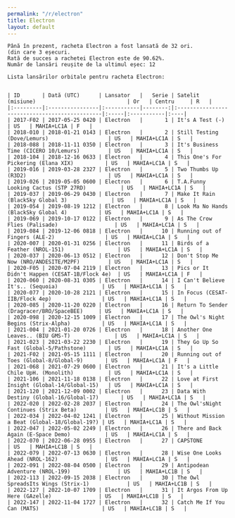 ```yaml
---
permalink: "/r/electron"
title: Electron
layout: default
---
```


    Până în prezent, racheta Electron a fost lansată de 32 ori.
    (din care 3 eșecuri.
    Rată de succes a rachetei Electron este de 90.62%.
    Număr de lansări reușite de la ultimul eșec: 12
    
    Lista lansărilor orbitale pentru racheta Electron:
    
    
    | ID       | Dată (UTC)      | Lansator   |   Serie | Satelit (misiune)                             | Or   | Centru     | R   |
    |:---------|:----------------|:-----------|--------:|:----------------------------------------------|:-----|:-----------|:----|
    | 2017-F02 | 2017-05-25 0420 | Electron   |       1 | It's A Test (-)                               | US   | MAHIA+LC1A | F   |
    | 2018-010 | 2018-01-21 0143 | Electron   |       2 | Still Testing (Dove/Lemurs)                   | US   | MAHIA+LC1A | S   |
    | 2018-088 | 2018-11-11 0350 | Electron   |       3 | It's Business Time (CICERO 10/Lemurs)         | US   | MAHIA+LC1A | S   |
    | 2018-104 | 2018-12-16 0633 | Electron   |       4 | This One's For Pickering (Elana XIX)          | US   | MAHIA+LC1A | S   |
    | 2019-016 | 2019-03-28 2327 | Electron   |       5 | Two Thumbs Up (R3D2)                          | US   | MAHIA+LC1A | S   |
    | 2019-026 | 2019-05-05 0600 | Electron   |       6 | T.A.Funny Looking Cactus (STP 27RD)           | US   | MAHIA+LC1A | S   |
    | 2019-037 | 2019-06-29 0430 | Electron   |       7 | Make It Rain (BlackSky Global 3)              | US   | MAHIA+LC1A | S   |
    | 2019-054 | 2019-08-19 1212 | Electron   |       8 | Look Ma No Hands (BlackSky Global 4)          | US   | MAHIA+LC1A | S   |
    | 2019-069 | 2019-10-17 0122 | Electron   |       9 | As The Crow Flies (Palisade)                  | US   | MAHIA+LC1A | S   |
    | 2019-084 | 2019-12-06 0818 | Electron   |      10 | Running out of Fingers (ALE-2)                | US   | MAHIA+LC1A | S   |
    | 2020-007 | 2020-01-31 0256 | Electron   |      11 | Birds of a Feather (NROL-151)                 | US   | MAHIA+LC1A | S   |
    | 2020-037 | 2020-06-13 0512 | Electron   |      12 | Don't Stop Me Now (NRO/ANDESITE/M2PF)         | US   | MAHIA+LC1A | S   |
    | 2020-F05 | 2020-07-04 2119 | Electron   |      13 | Pics or It Didn't Happen (CESAT-1B/Flock 4e)  | US   | MAHIA+LC1A | F   |
    | 2020-060 | 2020-08-31 0305 | Electron   |      14 | I Can't Believe It's.. (Sequoia)              | US   | MAHIA+LC1A | S   |
    | 2020-077 | 2020-10-28 2121 | Electron   |      15 | In Focus (CESAT-IIB/Flock 4ep)                | US   | MAHIA+LC1A | S   |
    | 2020-085 | 2020-11-20 0220 | Electron   |      16 | Return To Sender (Dragracer/BRO/SpaceBEE)     | US   | MAHIA+LC1A | S   |
    | 2020-098 | 2020-12-15 1009 | Electron   |      17 | The Owl's Night Begins (Strix-Alpha)          | US   | MAHIA+LC1A | S   |
    | 2021-004 | 2021-01-20 0726 | Electron   |      18 | Another One Leaves.. (BIU GMS-T)              | US   | MAHIA+LC1A | S   |
    | 2021-023 | 2021-03-22 2230 | Electron   |      19 | They Go Up So Fast (Global-5/Pathstone)       | US   | MAHIA+LC1A | S   |
    | 2021-F02 | 2021-05-15 1111 | Electron   |      20 | Running out of Toes (Global-8/Global-9)       | US   | MAHIA+LC1A | F   |
    | 2021-068 | 2021-07-29 0600 | Electron   |      21 | It's a Little Chile UpH. (Monolith)           | US   | MAHIA+LC1A | S   |
    | 2021-106 | 2021-11-18 0138 | Electron   |      22 | Love at First Insight (Global-14/Global-15)   | US   | MAHIA+LC1A | S   |
    | 2021-120 | 2021-12-09 0002 | Electron   |      23 | Data With Destiny (Global-16/Global-17)       | US   | MAHIA+LC1A | S   |
    | 2022-020 | 2022-02-28 2037 | Electron   |      24 | The Owl'sNight Continues (Strix Beta)         | US   | MAHIA+LC1B | S   |
    | 2022-034 | 2022-04-02 1241 | Electron   |      25 | Without Mission a Beat (Global-18/Global-19?) | US   | MAHIA+LC1A | S   |
    | 2022-047 | 2022-05-02 2249 | Electron   |      26 | There and Back Again (E-Space Demo)           | US   | MAHIA+LC1A | S   |
    | 2022-070 | 2022-06-28 0955 | Electron   |      27 | CAPSTONE                                      | US   | MAHIA+LC1B | S   |
    | 2022-079 | 2022-07-13 0630 | Electron   |      28 | Wise One Looks Ahead (NROL-162)               | US   | MAHIA+LC1A | S   |
    | 2022-091 | 2022-08-04 0500 | Electron   |      29 | Antipodean Adventure (NROL-199)               | US   | MAHIA+LC1B | S   |
    | 2022-113 | 2022-09-15 2038 | Electron   |      30 | The Owl SpreadsIts Wings (Strix-1)            | US   | MAHIA+LC1B | S   |
    | 2022-127 | 2022-10-07 1709 | Electron   |      31 | It Argos From Up Here (GAzelle)               | US   | MAHIA+LC1B | S   |
    | 2022-147 | 2022-11-04 1727 | Electron   |      32 | Catch Me If You Can (MATS)                    | US   | MAHIA+LC1B | S   |

